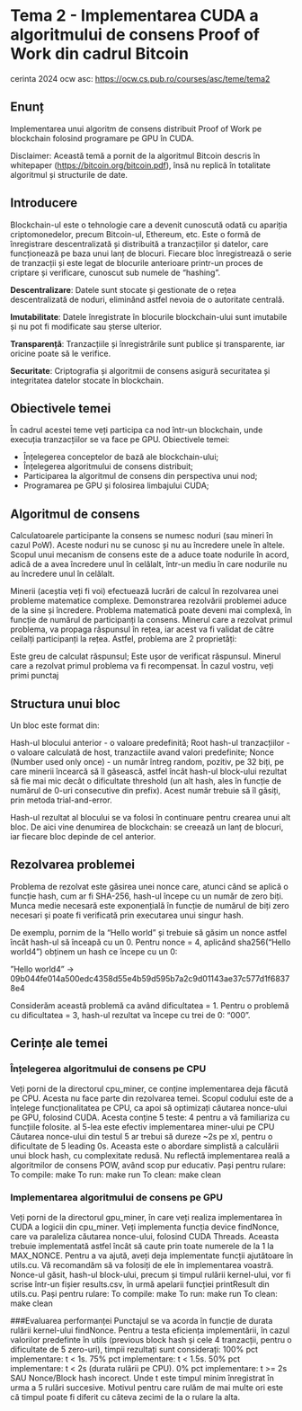 # Tema 2 - Implementarea CUDA a algoritmului de consens Proof of Work din cadrul Bitcoin

cerinta 2024 ocw asc: https://ocw.cs.pub.ro/courses/asc/teme/tema2

## Enunț
Implementarea unui algoritm de consens distribuit Proof of Work pe blockchain folosind programare pe GPU în CUDA.

Disclaimer: Această temă a pornit de la algoritmul Bitcoin descris în whitepaper (https://bitcoin.org/bitcoin.pdf), însă nu replică în totalitate algoritmul și structurile de date.

## Introducere

Blockchain-ul este o tehnologie care a devenit cunoscută odată cu apariția criptomonedelor, precum Bitcoin-ul, Ethereum, etc. Este o formă de înregistrare descentralizată și distribuită a tranzacțiilor și datelor, care funcționează pe baza unui lanț de blocuri. Fiecare bloc înregistrează o serie de tranzacții și este legat de blocurile anterioare printr-un proces de criptare și verificare, cunoscut sub numele de “hashing”.

**Descentralizare**: Datele sunt stocate și gestionate de o rețea descentralizată de noduri, eliminând astfel nevoia de o autoritate centrală.

**Imutabilitate**: Datele înregistrate în blocurile blockchain-ului sunt imutabile și nu pot fi modificate sau șterse ulterior.

**Transparență**: Tranzacțiile și înregistrările sunt publice și transparente, iar oricine poate să le verifice.

**Securitate**: Criptografia și algoritmii de consens asigură securitatea și integritatea datelor stocate în blockchain.


## Obiectivele temei

În cadrul acestei teme veți participa ca nod într-un blockchain, unde execuția tranzacțiilor se va face pe GPU. Obiectivele temei:

- Înțelegerea conceptelor de bază ale blockchain-ului;
- Înțelegerea algoritmului de consens distribuit;
- Participarea la algoritmul de consens din perspectiva unui nod;
- Programarea pe GPU și folosirea limbajului CUDA;

## Algoritmul de consens

Calculatoarele participante la consens se numesc noduri (sau mineri în cazul PoW). Aceste noduri nu se cunosc și nu au încredere unele în altele. Scopul unui mecanism de consens este de a aduce toate nodurile în acord, adică de a avea încredere unul în celălalt, într-un mediu în care nodurile nu au încredere unul în celălalt.

Minerii (aceștia veți fi voi) efectuează lucrări de calcul în rezolvarea unei probleme matematice complexe. Demonstrarea rezolvării problemei aduce de la sine și încredere.
Problema matematică poate deveni mai complexă, în funcție de numărul de participanți la consens.
Minerul care a rezolvat primul problema, va propaga răspunsul în rețea, iar acest va fi validat de către ceilalți participanți la rețea. Astfel, problema are 2 proprietăți:

Este greu de calculat răspunsul;
Este ușor de verificat răspunsul.
Minerul care a rezolvat primul problema va fi recompensat. În cazul vostru, veți primi punctaj 

## Structura unui bloc

Un bloc este format din:

Hash-ul blocului anterior - o valoare predefinită;
Root hash-ul tranzacțiilor - o valoare calculată de host, tranzactiile avand valori predefinite;
Nonce (Number used only once) - un număr întreg random, pozitiv, pe 32 biți, pe care minerii încearcă să îl găsească, astfel încât hash-ul block-ului rezultat să fie mai mic decât o dificultate threshold (un alt hash, ales în funcție de numărul de 0-uri consecutive din prefix). Acest număr trebuie să îl găsiți, prin metoda trial-and-error.

Hash-ul rezultat al blocului se va folosi în continuare pentru crearea unui alt bloc. De aici vine denumirea de blockchain: se creează un lanț de blocuri, iar fiecare bloc depinde de cel anterior.

## Rezolvarea problemei
Problema de rezolvat este găsirea unei nonce care, atunci când se aplică o funcție hash, cum ar fi SHA-256, hash-ul începe cu un număr de zero biți. Munca medie necesară este exponențială în funcție de numărul de biți zero necesari și poate fi verificată prin executarea unui singur hash.

De exemplu, pornim de la “Hello world” și trebuie să găsim un nonce astfel încât hash-ul să înceapă cu un 0. Pentru nonce = 4, aplicând sha256(“Hello world4”) obținem un hash ce începe cu un 0:

”Hello world4” → 09b044fe014a500edc4358d55e4b59d595b7a2c9d01143ae37c577d1f68378e4

Considerăm această problemă ca având dificultatea = 1. Pentru o problemă cu dificultatea = 3, hash-ul rezultat va începe cu trei de 0: “000”.


## Cerințe ale temei
### Înțelegerea algoritmului de consens pe CPU
Veți porni de la directorul cpu_miner, ce conține implementarea deja făcută pe CPU. Acesta nu face parte din rezolvarea temei. Scopul codului este de a înțelege funcționalitatea pe CPU, ca apoi să optimizați căutarea nonce-ului pe GPU, folosind CUDA.
Acesta conține 5 teste:
4 pentru a vă familiariza cu funcțiile folosite.
al 5-lea este efectiv implementarea miner-ului pe CPU
Căutarea nonce-ului din testul 5 ar trebui să dureze ~2s pe xl, pentru o dificultate de 5 leading 0s.
Aceasta este o abordare simplistă a calculării unui block hash, cu complexitate redusă. Nu reflectă implementarea reală a algoritmilor de consens POW, având scop pur educativ.
Pași pentru rulare:
To compile: make
To run: make run
To clean: make clean

### Implementarea algoritmului de consens pe GPU
Veți porni de la directorul gpu_miner, în care veți realiza implementarea în CUDA a logicii din cpu_miner.
Veți implementa funcția device findNonce, care va paraleliza căutarea nonce-ului, folosind CUDA Threads. Aceasta trebuie implementată astfel încât să caute prin toate numerele de la 1 la MAX_NONCE.
Pentru a va ajută, aveți deja implementate funcții ajutătoare în utils.cu. Vă recomandăm să va folosiți de ele în implementarea voastră.
Nonce-ul găsit, hash-ul block-ului, precum și timpul rulării kernel-ului, vor fi scrise într-un fișier results.csv, în urmă apelarii funcției printResult din utils.cu.
Pași pentru rulare:
To compile: make
To run: make run
To clean: make clean

###Evaluarea performanței
Punctajul se va acorda în funcție de durata rulării kernel-ului findNonce. Pentru a testa eficiența implementării, în cazul valorilor predefinte în utils (previous block hash și cele 4 tranzacții, pentru o dificultate de 5 zero-uri), timpii rezultați sunt considerați:
100% pct implementare: t < 1s.
75% pct implementare: t < 1.5s.
50% pct implementare: t < 2s (durata rulării pe CPU).
0% pct implementare: t >= 2s SAU Nonce/Block hash incorect.
Unde t este timpul minim înregistrat în urma a 5 rulări succesive. Motivul pentru care rulăm de mai multe ori este că timpul poate fi diferit cu câteva zecimi de la o rulare la alta.



